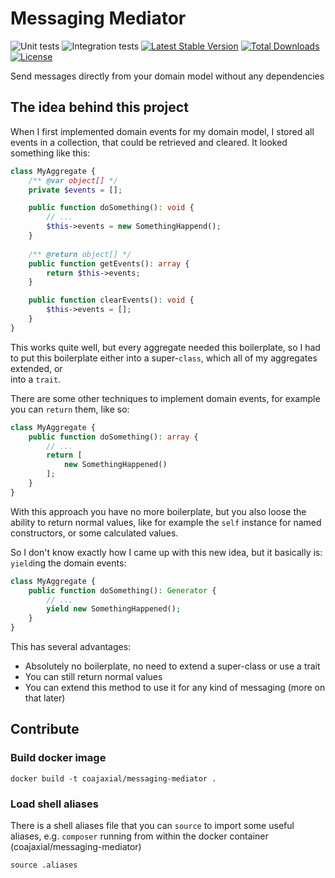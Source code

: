 # Messaging Mediator

![Unit tests](https://github.com/coajaxial/messaging-mediator/workflows/Unit%20tests/badge.svg)
![Integration tests](https://github.com/coajaxial/messaging-mediator/workflows/Integration%20tests/badge.svg)
[![Latest Stable Version](https://poser.pugx.org/coajaxial/messaging-mediator/v/stable)](https://packagist.org/packages/coajaxial/messaging-mediator)
[![Total Downloads](https://poser.pugx.org/coajaxial/messaging-mediator/downloads)](https://packagist.org/packages/coajaxial/messaging-mediator)
[![License](https://poser.pugx.org/coajaxial/messaging-mediator/license)](https://packagist.org/packages/coajaxial/messaging-mediator)

Send messages directly from your domain model without any dependencies

## The idea behind this project

When I first implemented domain events for my domain model, I stored all events in a collection,
that could be retrieved and cleared. It looked something like this:

```php
class MyAggregate {
    /** @var object[] */
    private $events = [];

    public function doSomething(): void {
        // ...
        $this->events = new SomethingHappend();
    }
    
    /** @return object[] */
    public function getEvents(): array {
        return $this->events;
    }

    public function clearEvents(): void {
        $this->events = [];
    }
}
```

This works quite well, but every aggregate needed this boilerplate, so I had to
put this boilerplate either into a super-`class`, which all of my aggregates extended, or  
into a `trait`.

There are some other techniques to implement domain events, for example you can `return` them, like so:

```php
class MyAggregate {
    public function doSomething(): array {
        // ...
        return [
            new SomethingHappened()
        ];       
    }   
}
```

With this approach you have no more boilerplate, but you also loose the ability to return normal values,
like for example the `self` instance for named constructors, or some calculated values.

So I don't know exactly how I came up with this new idea, but it basically is: `yield`ing the domain events:

```php
class MyAggregate {
    public function doSomething(): Generator {
        // ...
        yield new SomethingHappened();       
    }   
}
```

This has several advantages:

- Absolutely no boilerplate, no need to extend a super-class or use a trait
- You can still return normal values
- You can extend this method to use it for any kind of messaging (more on that later)

## Contribute

### Build docker image

```shell script
docker build -t coajaxial/messaging-mediator .
```

### Load shell aliases

There is a shell aliases file that you can `source`
to import some useful aliases, e.g. `composer`
running from within the docker container 
(coajaxial/messaging-mediator)

```shell script
source .aliases
```